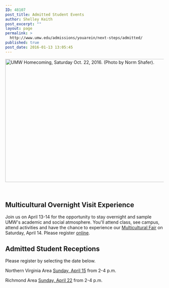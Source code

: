 ```yaml
---
ID: 48107
post_title: Admitted Student Events
author: Shelley Keith
post_excerpt: ""
layout: page
permalink: >
  http://www.umw.edu/admissions/youarein/next-steps/admitted/
published: true
post_date: 2016-01-13 13:05:45
---
```

<img class="alignleft wp-image-48254" src="http://www.umw.edu/admissions/wp-content/uploads/sites/6/2016/01/Homecoming-20-1024x669.jpg" alt="UMW Homecoming, Saturday Oct. 22, 2016. (Photo by Norm Shafer)." width="600" height="392" />

&nbsp;
<h2>Multicultural Overnight Visit Experience</h2>
Join us on April 13-14 for the opportunity to stay overnight and sample UMW's academic and social atmosphere. You'll attend class, see campus, attend activities and have the chance to experience our <a href="http://students.umw.edu/multicultural/programs/multicultural-fair/">Multicultural Fair</a> on Saturday, April 14. Please register <a href="https://umw.askadmissions.net/Portal/EI/ViewDetails?gid=623577a4f88acba3704e38869f14e908324a9d">online</a>.
<h2>Admitted Student Receptions</h2>
Please register by selecting the date below.

Northern Virginia Area
<a href="https://umw.askadmissions.net/Portal/EI/ViewDetails?gid=623577e2e6854e95a14f70aa0de99e1b2cb2a2">Sunday, April 15</a> from 2-4 p.m.

Richmond Area
<a href="https://umw.askadmissions.net/Portal/EI/ViewDetails?gid=62357755253b832f32433f80c14d05427fcc14">Sunday, April 22</a> from 2-4 p.m.